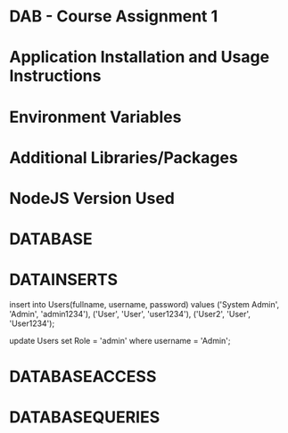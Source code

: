# DAB - Course Assignment 1
# Application Installation and Usage Instructions


# Environment Variables


# Additional Libraries/Packages


# NodeJS Version Used


# DATABASE


# DATAINSERTS



insert into Users(fullname, username, password) 
values ('System Admin', 'Admin', 'admin1234'), ('User', 'User', 'user1234'), ('User2', 'User', 'User1234');

update Users
set Role = 'admin' where username = 'Admin';
# DATABASEACCESS


# DATABASEQUERIES